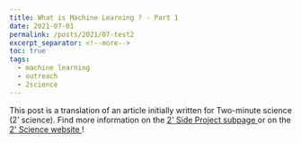 ```yaml
---
title: What is Machine Learning ? - Part 1
date: 2021-07-01
permalink: /posts/2021/07-test2
excerpt_separator: <!--more-->
toc: true
tags:
  - machine learning
  - outreach
  - 2science
---
```

This post is a translation of an article initially written for Two-minute science (2’ science). Find more information on the <a href="https://savvasraptis.github.io//sidework/"> 2' Side Project subpage </a> or on the <a href="https://sites.google.com/view/2sciencegr/home?authuser=0"> 2' Science website </a>!
